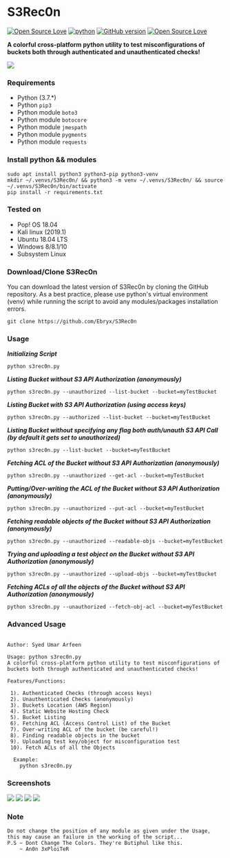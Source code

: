 # S3Rec0n
[![Open Source Love](https://badges.frapsoft.com/os/v1/open-source.svg?v=102)](https://github.com/ellerbrock/open-source-badge/)
[![python](https://img.shields.io/badge/python-2.7-blue.svg)](https://www.python.org/downloads/)
[![GitHub version](https://d25lcipzij17d.cloudfront.net/badge.svg?id=gh&type=6.0.1&v=6.0.1&x2=0)](http://badge.fury.io/gh/boennemann%2Fbadges)
[![Open Source Love](https://badges.frapsoft.com/os/mit/mit.svg?v=102)](https://github.com/ellerbrock/open-source-badge/)

**A colorful cross-platform python utility to test misconfigurations of buckets both through authenticated and unauthenticated checks!**

<img src="https://i.imgur.com/ooPyx6z.gif">

### Requirements

- Python (3.7.*)
- Python `pip3`
- Python module `boto3`
- Python module `botocore`
- Python module `jmespath`
- Python module `pygments`
- Python module `requests`

### Install python && modules
	
	sudo apt install python3 python3-pip python3-venv
	mkdir ~/.venvs/S3Rec0n/ && python3 -m venv ~/.venvs/S3Rec0n/ && source ~/.venvs/S3Rec0n/bin/activate
	pip install -r requirements.txt

### Tested on

- Pop! OS 18.04
- Kali linux (2019.1)
- Ubuntu 18.04 LTS
- Windows 8/8.1/10
- Subsystem Linux
 
### Download/Clone S3Rec0n

You can download the latest version of S3Rec0n by cloning the GitHub repository. As a best practice, please use python's virtual environment (venv) while running the script to avoid any modules/packages installation errors. 

	git clone https://github.com/Ebryx/S3Rec0n

### Usage

***Initializing Script***

	python s3rec0n.py

***Listing Bucket without S3 API Authorization (anonymously)***

    python s3rec0n.py --unauthorized --list-bucket --bucket=myTestBucket

***Listing Bucket with S3 API Authorization (using access keys)***

    python s3rec0n.py --authorized --list-bucket --bucket=myTestBucket

***Listing Bucket without specifying any flag both auth/unauth S3 API Call (by default it gets set to unauthorized)***

    python s3rec0n.py --list-bucket --bucket=myTestBucket

***Fetching ACL of the Bucket without S3 API Authorization (anonymously)***

    python s3rec0n.py --unauthorized --get-acl --bucket=myTestBucket

***Putting/Over-writing the ACL of the Bucket without S3 API Authorization (anonymously)***

    python s3rec0n.py --unauthorized --put-acl --bucket=myTestBucket

***Fetching readable objects of the Bucket without S3 API Authorization (anonymously)***

    python s3rec0n.py --unauthorized --readable-objs --bucket=myTestBucket

***Trying and uploading a test object on the Bucket without S3 API Authorization (anonymously)***

    python s3rec0n.py --unauthorized --upload-objs --bucket=myTestBucket

***Fetching ACLs of all the objects of the Bucket without S3 API Authorization (anonymously)***

    python s3rec0n.py --unauthorized --fetch-obj-acl --bucket=myTestBucket

### Advanced Usage

<pre><code>
Author: Syed Umar Arfeen

Usage: python s3rec0n.py
A colorful cross-platform python utility to test misconfigurations of buckets both through authenticated and unauthenticated checks!

Features/Functions:

 1). Authenticated Checks (through access keys)
 2). Unauthenticated Checks (anonymously)
 3). Buckets Location (AWS Region)
 4). Static Website Hosting Check
 5). Bucket Listing
 6). Fetching ACL (Access Control List) of the Bucket
 7). Over-writing ACL of the bucket (be careful!)
 8). Finding readable objects in the bucket
 9). Uploading test key/object for misconfiguration test
 10). Fetch ACLs of all the Objects
  
  Example:
	python s3rec0n.py
</code></pre>

### Screenshots

<img src="https://i.imgur.com/Vl823MN.gif">
<img src="https://i.imgur.com/nemCSxO.gif">
<img src="https://i.imgur.com/X7GCe8y.gif">
<img src="https://i.imgur.com/Vl823MN.gif">


### Note 
<pre><code>Do not change the position of any module as given under the Usage, this may cause an failure in the working of the script...
P.S ~ Dont Change The Colors. They're Butiphul like this.
	~ An0n 3xPloiTeR
</code></pre>
